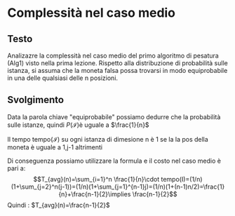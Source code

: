 # Complessità nel caso medio
## Testo
Analizazre la complessità nel caso medio del primo algoritmo di pesatura (Alg1) visto nella prima lezione. Rispetto alla distribuzione di probabilità sulle istanza, si assuma che la moneta falsa possa trovarsi in modo equiprobabile in una delle qualsiasi delle n posizioni.

## Svolgimento
Data la parola chiave "equiprobabile" possiamo dedurre che la probabilità sulle istanze, quindi $P(\mathcal{I})$è uguale a $\frac{1}{n}$

Il tempo tempo($\mathcal{I}$) su ogni istanza di dimesione n è 1 se la la pos della moneta è uguale a 1,j-1 altrimenti

Di conseguenza possiamo utilizzare la formula e il costo nel caso medio è pari a:
$$T_{avg}(n)=\sum_{i=1}^n \frac{1}{n}\cdot tempo(I)=(1/n)(1+\sum_{j=2}^n(j-1))=(1/n)(1+\sum_{j=1}^{n-1}j)=(1/n)(1+(n-1)n/2)=\frac{1}{n}+\frac{n-1}{2}\implies \frac{n-1}{2}$$
Quindi : $T_{avg}(n)=\frac{n-1}{2}$ 